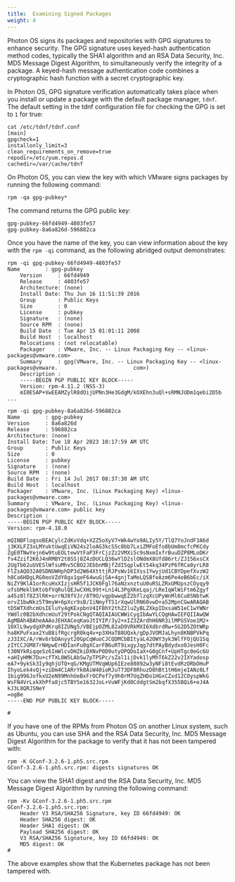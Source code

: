 ```yaml
---
title:  Examining Signed Packages
weight: 4
---
```


Photon OS signs its packages and repositories with GPG signatures to enhance security. The GPG signature uses keyed-hash authentication method codes, typically the SHA1 algorithm and an RSA Data Security, Inc. MD5 Message Digest Algorithm, to simultaneously verify the integrity of a package. A keyed-hash message authentication code combines a cryptographic hash function with a secret cryptographic key.

In Photon OS, GPG signature verification automatically takes place when you install or update a package with the default package manager, `tdnf`. The default setting in the tdnf configuration file for checking the GPG is set to `1` for true:  

    cat /etc/tdnf/tdnf.conf
    [main]
    gpgcheck=1
    installonly_limit=3
    clean_requirements_on_remove=true
    repodir=/etc/yum.repos.d
    cachedir=/var/cache/tdnf

On Photon OS, you can view the key with which VMware signs packages by running the following command:  

    rpm -qa gpg-pubkey*

The command returns the GPG public key:

	
	gpg-pubkey-66fd4949-4803fe57
	gpg-pubkey-8a6a826d-596882ca
	

Once you have the name of the key, you can view information about the key with the `rpm -qi` command, as the following abridged output demonstrates: 

```
rpm -qi gpg-pubkey-66fd4949-4803fe57
Name        : gpg-pubkey
    Version     : 66fd4949
    Release     : 4803fe57
    Architecture: (none)
    Install Date: Thu Jun 16 11:51:39 2016
    Group       : Public Keys
    Size        : 0
    License     : pubkey
    Signature   : (none)
    Source RPM  : (none)
    Build Date  : Tue Apr 15 01:01:11 2008
    Build Host  : localhost
    Relocations : (not relocatable)
    Packager    : VMware, Inc. -- Linux Packaging Key -- <linux-packages@vmware.com>
    Summary     : gpg(VMware, Inc. -- Linux Packaging Key -- <linux-packages@vmware.                        com>)
    Description :
    -----BEGIN PGP PUBLIC KEY BLOCK-----
    Version: rpm-4.11.2 (NSS-3)
    mI0ESAP+VwEEAMZylR8dOijUPNn3He3GdgM/kOXEhn3uQl+sRMNJUDm1qebi2D5b ...
```   



```
rpm -qi gpg-pubkey-8a6a826d-596882ca
Name        : gpg-pubkey
Version     : 8a6a826d
Release     : 596882ca
Architecture: (none)
Install Date: Tue 18 Apr 2023 10:17:59 AM UTC
Group       : Public Keys
Size        : 0
License     : pubkey
Signature   : (none)
Source RPM  : (none)
Build Date  : Fri 14 Jul 2017 08:37:30 AM UTC
Build Host  : localhost
Packager    : VMware, Inc. (Linux Packaging Key) <linux-packages@vmware.com>
Summary     : VMware, Inc. (Linux Packaging Key) <linux-packages@vmware.com> public key
Description :
-----BEGIN PGP PUBLIC KEY BLOCK-----
Version: rpm-4.18.0

mQINBFlogsoBEACylcZdKvVdq+XZZ5oXyV7+Wk4wYo9ALIy5Y/TlQ7YoJndF3A6d
j3KXLFZ3xLMYuktUwqEiVN24s2loAG3kcS5c8bb7LxiZMFoEfo8bUm8mcfcPKCdy
ZgE0TNwYejn6w9tuEOLtewVtFaP3FrCjzZz2VMXi5c9sNxmIxfrBuuDZP8MLoDKr
fv4Zzif2K6J4nRMBY2t8SSj8Z4zDUCLQ36wYlD2slONdmX8Ufd86rt/ZJ156xsCX
2UgTb62uUVESlWfsuMhv5CBO2JEbbnMBjfZdI5qplwEt54kq34PzP6fRCa8yrLR8
FlZsAQO32A0SDNUWHphDP3d2W64XtttjRJPsWv16IXss1YwyjUd1CBYDpefXvzW2
h8Ca6HDgLRG0eoVZdY8gx1geF64wuGjSA+4gnjTaMeLQSBfeAzm6Pe4eB6bEc/iX
NiZY9KlA1orRcuHxXIzjsHR5f1JCK0Fgl76aNzxnztuU0uRSLZRxUMUpszCOyqy9
ufsbMeklbKtobfVqRulQEJwCXHL99t+Ln14L3PgXKeLqaj/LReIqWlWiFtm6Zgyf
a45z8lf8Z3lRK+orrNJ8fVJr/8T9O/vgpbwwqEZ2bflzqXcUPyWnMl6Cu8SNbtwK
orvZ1bwNkz5T9myW+6pXcr9sB/IiNmyfTS1rXqwUlRN60vwD+a52MpnCGwARAQAB
tD5WTXdhcmUsIEluYy4gKExpbnV4IFBhY2thZ2luZyBLZXkpIDxsaW51eC1wYWNr
YWdlc0B2bXdhcmUuY29tPokCNgQTAQIAIAUCWWiCygIbAwYLCQgHAwIEFQIIAwQW
AgMBAh4BAheAAAoJEHXACeqKaoJtIYIP/3y2+xIZ3ZArdhH6NR3ilMPGSVoe1M2+
10XlL9wydgXPdKrq8IZUNg5/VBEjpOZML82aD9VRkMXI6XdbrdRw+5G2D5ZOtWRp
ha8KPuFxax2YuB8ifRgcrgR0kq4v+p3XHaT88UQxk/gDpJVOMJaLhyn8KNBPVkPq
zJ3IXC/A/rWv6rbDAnyyt20GpCqWuoCJCQDMCbBItyaL42OWY3yk3WlfFOjQU1Sq
zIYCCJGM87rNHpwErHDIanFu0gXCarFB6uRT9ixgyJqg7dtPAyBdydxo0JesH0Fc
t30NYkRiqqeSz6ImWlcvDHZkiDXNvP0D9utyOPQDoIaX+G0gCnf+UpHTgc0eGc6U
+aHIyHMK7Du+cfTXL8W5LAbSw7pTPSPc/sZal1ijDvk1lyMhT6kZ22v2IXYadosp
eA7+9ykSk3Iy9qhjUTQ+qG/KMgUTMVqWUp6IEze80892w3yNFi8tEvdRzORbOHuP
IhyoLek4vQj+ziDm4C1ARrYk8AiW40ioRJuT73DF8RhuzD8hBt1tH6mjeIANz8Lf
1big996JofkxU2eN99MnhUeBxFrOCPef7y9h0rM7UqZHDo1HGxCZxd12COyspWkG
WsFN4VrLxkXhPfa8jc5TBY5e1632JoL+VuWFjKd0CddgtSm2bqfX355BQi6+eJ4A
kJ3L8QRJSNeY
=ogBe
-----END PGP PUBLIC KEY BLOCK-----

#
```   

If you have one of the RPMs from Photon OS on another Linux system, such as Ubuntu, you can use SHA and the RSA Data Security, Inc. MD5 Message Digest Algorithm for the package to verify that it has not been tampered with:

```
rpm -K GConf-3.2.6-1.ph5.src.rpm
GConf-3.2.6-1.ph5.src.rpm: digests signatures OK
```

You can view the SHA1 digest and the RSA Data Security, Inc. MD5 Message Digest Algorithm by running the following command: 

```
rpm -Kv GConf-3.2.6-1.ph5.src.rpm
GConf-3.2.6-1.ph5.src.rpm:
    Header V3 RSA/SHA256 Signature, key ID 66fd4949: OK
    Header SHA256 digest: OK
    Header SHA1 digest: OK
    Payload SHA256 digest: OK
    V3 RSA/SHA256 Signature, key ID 66fd4949: OK
    MD5 digest: OK
#
```   

The above examples show that the Kubernetes package has not been tampered with.